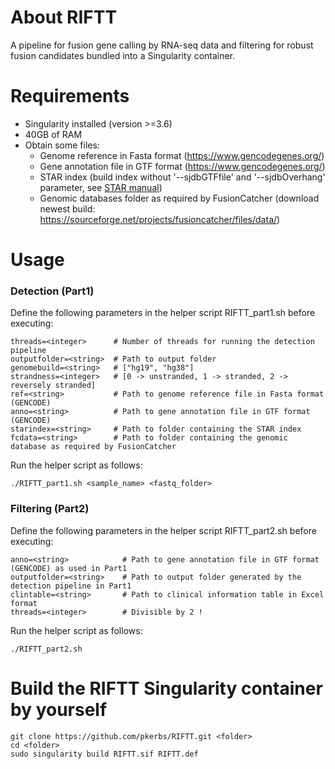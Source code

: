# About RIFTT
A pipeline for fusion gene calling by RNA-seq data and filtering for robust fusion candidates bundled into a Singularity container.
# Requirements
- Singularity installed (version >=3.6)
- 40GB of RAM
- Obtain some files:
  - Genome reference in Fasta format (https://www.gencodegenes.org/)
  - Gene annotation file in GTF format (https://www.gencodegenes.org/)
  - STAR index (build index without '--sjdbGTFfile' and '--sjdbOverhang' parameter, see [STAR manual](https://github.com/alexdobin/STAR/blob/master/doc/STARmanual.pdf))
  - Genomic databases folder as required by FusionCatcher (download newest build: https://sourceforge.net/projects/fusioncatcher/files/data/)
# Usage
### Detection (Part1)
Define the following parameters in the helper script RIFTT_part1.sh before executing:
```
threads=<integer>      # Number of threads for running the detection pipeline
outputfolder=<string>  # Path to output folder
genomebuild=<string>   # ["hg19", "hg38"]
strandness=<integer>   # [0 -> unstranded, 1 -> stranded, 2 -> reversely stranded]
ref=<string>           # Path to genome reference file in Fasta format (GENCODE)
anno=<string>          # Path to gene annotation file in GTF format (GENCODE)
starindex=<string>     # Path to folder containing the STAR index
fcdata=<string>        # Path to folder containing the genomic database as required by FusionCatcher
```
Run the helper script as follows:
```
./RIFTT_part1.sh <sample_name> <fastq_folder>
```
### Filtering (Part2)
Define the following parameters in the helper script RIFTT_part2.sh before executing:
```
anno=<string>            # Path to gene annotation file in GTF format (GENCODE) as used in Part1
outputfolder=<string>    # Path to output folder generated by the detection pipeline in Part1
clintable=<string>       # Path to clinical information table in Excel format
threads=<integer>        # Divisible by 2 !
```
Run the helper script as follows:
```
./RIFTT_part2.sh
```
# Build the RIFTT Singularity container by yourself
```
git clone https://github.com/pkerbs/RIFTT.git <folder>
cd <folder>
sudo singularity build RIFTT.sif RIFTT.def
```
